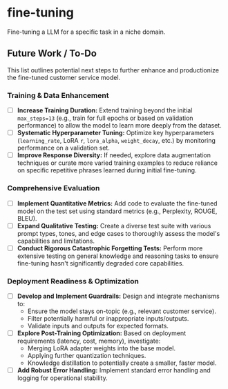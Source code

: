 # fine-tuning
Fine-tuning a LLM for a specific task in a niche domain.

## Future Work / To-Do

This list outlines potential next steps to further enhance and productionize the fine-tuned customer service model.

### Training & Data Enhancement

- [ ] **Increase Training Duration:** Extend training beyond the initial `max_steps=13` (e.g., train for full epochs or based on validation performance) to allow the model to learn more deeply from the dataset.
- [ ] **Systematic Hyperparameter Tuning:** Optimize key hyperparameters (`learning_rate`, LoRA `r`, `lora_alpha`, `weight_decay`, etc.) by monitoring performance on a validation set.
- [ ] **Improve Response Diversity:** If needed, explore data augmentation techniques or curate more varied training examples to reduce reliance on specific repetitive phrases learned during initial fine-tuning.

### Comprehensive Evaluation

- [ ] **Implement Quantitative Metrics:** Add code to evaluate the fine-tuned model on the test set using standard metrics (e.g., Perplexity, ROUGE, BLEU).
- [ ] **Expand Qualitative Testing:** Create a diverse test suite with various prompt types, tones, and edge cases to thoroughly assess the model's capabilities and limitations.
- [ ] **Conduct Rigorous Catastrophic Forgetting Tests:** Perform more extensive testing on general knowledge and reasoning tasks to ensure fine-tuning hasn't significantly degraded core capabilities.

### Deployment Readiness & Optimization

- [ ] **Develop and Implement Guardrails:** Design and integrate mechanisms to:
    - Ensure the model stays on-topic (e.g., relevant customer service).
    - Filter potentially harmful or inappropriate inputs/outputs.
    - Validate inputs and outputs for expected formats.
- [ ] **Explore Post-Training Optimization:** Based on deployment requirements (latency, cost, memory), investigate:
    - Merging LoRA adapter weights into the base model.
    - Applying further quantization techniques.
    - Knowledge distillation to potentially create a smaller, faster model.
- [ ] **Add Robust Error Handling:** Implement standard error handling and logging for operational stability.